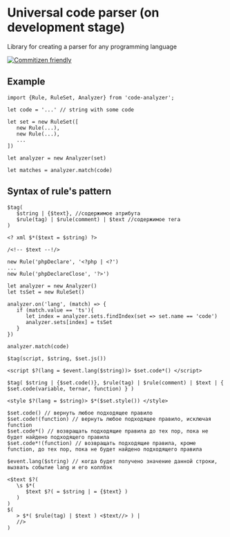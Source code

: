 # Universal code parser (on development stage)
Library for creating a parser for any programming language

[![Commitizen friendly](https://img.shields.io/badge/commitizen-friendly-brightgreen.svg)](http://commitizen.github.io/cz-cli/)

## Example
```
import {Rule, RuleSet, Analyzer} from 'code-analyzer';

let code = '...' // string with some code

let set = new RuleSet([
   new Rule(...),
   new Rule(...),
   ...
])

let analyzer = new Analyzer(set)

let matches = analyzer.match(code)
```

## Syntax of rule's pattern

```
$tag(
   $string | {$text}, //содержимое атрибута
   $rule(tag) | $rule(comment) | $text //содержимое тега
)

<? xml $*($text = $string) ?>

/<!-- $text --!/>

new Rule('phpDeclare', '<?php | <?')
...
new Rule('phpDeclareClose', '?>')

let analyzer = new Analyzer()
let tsSet = new RuleSet()

analyzer.on('lang', (match) => {
   if (match.value == 'ts'){
      let index = analyzer.sets.findIndex(set => set.name == 'code')
      analyzer.sets[index] = tsSet
   }
})

analyzer.match(code)

$tag(script, $string, $set.js())

<script $?(lang = $event.lang($string))> $set.code*() </script>

$tag( $string | {$set.code()}, $rule(tag) | $rule(comment) | $text | { $set.code(variable, ternar, function) } )

<style $?(lang = $string)> $*($set.style()) </style>

$set.code() // вернуть любое подходящее правило
$set.code!(function) // вернуть любое подходящее правило, исключая function
$set.code*() // возвращать подходящие правила до тех пор, пока не будет найдено подходящего правила
$set.code*!(function) // возвращать подходящие правила, кроме function, до тех пор, пока не будет найдено подходящего правила

$event.lang($string) // когда будет получено значение данной строки, вызвать событие lang и его коллбэк
```

```
<$text $?(
   \s $*(
      $text $?( = $string | = {$text} )
   )
)
$( 
   > $*( $rule(tag) | $text ) <$text//> ) |
   //>
)
```